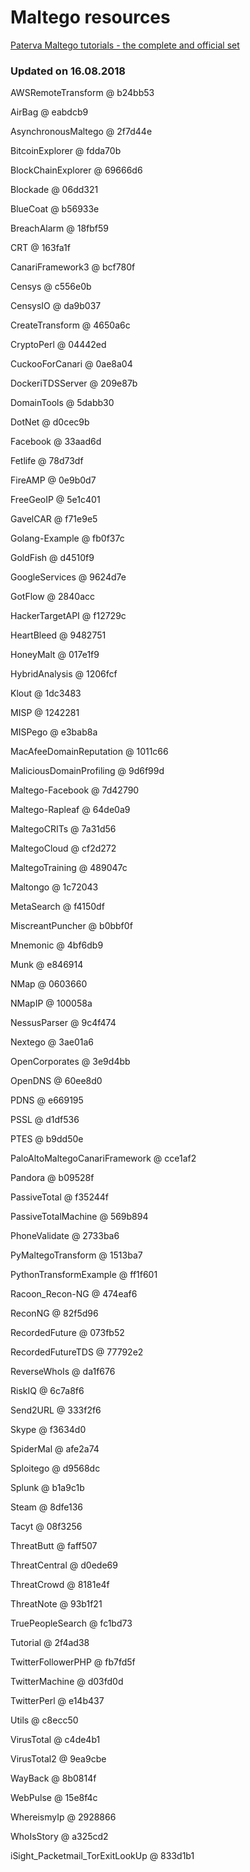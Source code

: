 # Maltego resources

[Paterva Maltego tutorials - the complete and official set](https://www.youtube.com/playlist?list=PLC9DB3E7C258CD215)


### Updated on 16.08.2018

AWSRemoteTransform @ b24bb53

AirBag @ eabdcb9

AsynchronousMaltego @ 2f7d44e

BitcoinExplorer @ fdda70b

BlockChainExplorer @ 69666d6

Blockade @ 06dd321

BlueCoat @ b56933e

BreachAlarm @ 18fbf59

CRT @ 163fa1f

CanariFramework3 @ bcf780f

Censys @ c556e0b

CensysIO @ da9b037

CreateTransform @ 4650a6c

CryptoPerl @ 04442ed

CuckooForCanari @ 0ae8a04

DockeriTDSServer @ 209e87b

DomainTools @ 5dabb30

DotNet @ d0cec9b

Facebook @ 33aad6d

Fetlife @ 78d73df

FireAMP @ 0e9b0d7

FreeGeoIP @ 5e1c401

GavelCAR @ f71e9e5

Golang-Example @ fb0f37c

GoldFish @ d4510f9

GoogleServices @ 9624d7e

GotFlow @ 2840acc

HackerTargetAPI @ f12729c

HeartBleed @ 9482751

HoneyMalt @ 017e1f9

HybridAnalysis @ 1206fcf

Klout @ 1dc3483

MISP @ 1242281

MISPego @ e3bab8a

MacAfeeDomainReputation @ 1011c66

MaliciousDomainProfiling @ 9d6f99d

Maltego-Facebook @ 7d42790

Maltego-Rapleaf @ 64de0a9

MaltegoCRITs @ 7a31d56

MaltegoCloud @ cf2d272

MaltegoTraining @ 489047c

Maltongo @ 1c72043

MetaSearch @ f4150df

MiscreantPuncher @ b0bbf0f

Mnemonic @ 4bf6db9

Munk @ e846914

NMap @ 0603660

NMapIP @ 100058a

NessusParser @ 9c4f474

Nextego @ 3ae01a6

OpenCorporates @ 3e9d4bb

OpenDNS @ 60ee8d0

PDNS @ e669195

PSSL @ d1df536

PTES @ b9dd50e

PaloAltoMaltegoCanariFramework @ cce1af2

Pandora @ b09528f

PassiveTotal @ f35244f

PassiveTotalMachine @ 569b894

PhoneValidate @ 2733ba6

PyMaltegoTransform @ 1513ba7

PythonTransformExample @ ff1f601

Racoon_Recon-NG @ 474eaf6

ReconNG @ 82f5d96

RecordedFuture @ 073fb52

RecordedFutureTDS @ 77792e2

ReverseWhoIs @ da1f676

RiskIQ @ 6c7a8f6

Send2URL @ 333f2f6

Skype @ f3634d0

SpiderMal @ afe2a74

Sploitego @ d9568dc

Splunk @ b1a9c1b

Steam @ 8dfe136

Tacyt @ 08f3256

ThreatButt @ faff507

ThreatCentral @ d0ede69

ThreatCrowd @ 8181e4f

ThreatNote @ 93b1f21

TruePeopleSearch @ fc1bd73

Tutorial @ 2f4ad38

TwitterFollowerPHP @ fb7fd5f

TwitterMachine @ d03fd0d

TwitterPerl @ e14b437

Utils @ c8ecc50

VirusTotal @ c4de4b1

VirusTotal2 @ 9ea9cbe

WayBack @ 8b0814f

WebPulse @ 15e8f4c

WhereismyIp @ 2928866

WhoIsStory @ a325cd2

iSight_Packetmail_TorExitLookUp @ 833d1b1
